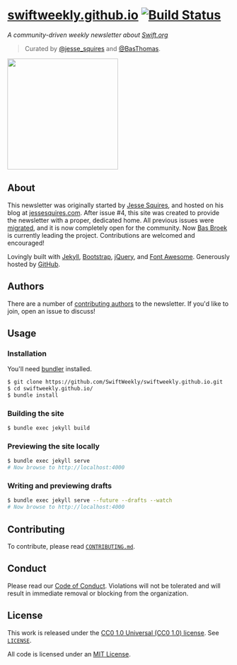 # [swiftweekly.github.io](https://swiftweekly.github.io) [![Build Status](https://travis-ci.org/SwiftWeekly/swiftweekly.github.io.svg?branch=master)](https://travis-ci.org/SwiftWeekly/swiftweekly.github.io)

*A community-driven weekly newsletter about [Swift.org](https://swift.org)*

> Curated by [@jesse_squires](https://twitter.com/jesse_squires) and [@BasThomas](https://twitter.com/BasThomas). 

<img src="https://raw.githubusercontent.com/SwiftWeekly/swiftweekly.github.io/master/img/logo.png" width="250"/>

## About

This newsletter was originally started by [Jesse Squires](https://github.com/jessesquires), and hosted on his blog at [jessesquires.com](http://www.jessesquires.com). After issue #4, this site was created to provide the newsletter with a proper, dedicated home. All previous issues were [migrated](http://www.jessesquires.com/new-weekly-brief/), and it is now completely open for the community. Now [Bas Broek](https://github.com/BasThomas) is currently leading the project. Contributions are welcomed and encouraged!

Lovingly built with [Jekyll](https://jekyllrb.com), [Bootstrap](https://getbootstrap.com), [jQuery](https://jquery.com), and [Font Awesome](https://fortawesome.github.io/Font-Awesome/). Generously hosted by [GitHub](https://pages.github.com).

## Authors

There are a number of [contributing authors](https://swiftweekly.github.io/authors/) to the newsletter. If you'd like to join, open an issue to discuss!

## Usage

### Installation

You'll need [bundler](http://bundler.io) installed.

```bash
$ git clone https://github.com/SwiftWeekly/swiftweekly.github.io.git
$ cd swiftweekly.github.io/
$ bundle install
```

### Building the site

```bash
$ bundle exec jekyll build
```

### Previewing the site locally

```bash
$ bundle exec jekyll serve 
# Now browse to http://localhost:4000
```

### Writing and previewing drafts

```bash
$ bundle exec jekyll serve --future --drafts --watch
# Now browse to http://localhost:4000
```

## Contributing

To contribute, please read [`CONTRIBUTING.md`](https://github.com/SwiftWeekly/swiftweekly.github.io/blob/master/CONTRIBUTING.md).

## Conduct

Please read our [Code of Conduct](https://github.com/SwiftWeekly/swiftweekly.github.io/blob/master/CODE_OF_CONDUCT.md). Violations will not be tolerated and will result in immediate removal or blocking from the organization.

## License

This work is released under the [CC0 1.0 Universal (CC0 1.0) license](https://creativecommons.org/publicdomain/zero/1.0/). See [`LICENSE`](https://github.com/SwiftWeekly/swiftweekly.github.io/blob/master/LICENSE).

All code is licensed under an [MIT License](https://opensource.org/licenses/MIT).
